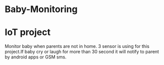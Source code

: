 # Baby-Monitoring
# IoT project 

Monitor baby when parents are not in home.
3 sensor is using for this project.If baby cry or laugh for more than 30 second it will notify to parent by android apps or GSM sms. 
